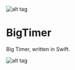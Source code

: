 ![alt tag](https://travis-ci.org/joelklabo/BigTimer.svg?branch=master)
# BigTimer
Big Timer, written in Swift.

![alt tag](https://github.com/joelklabo/BigTimer/blob/master/BigTimerDemo.gif)

